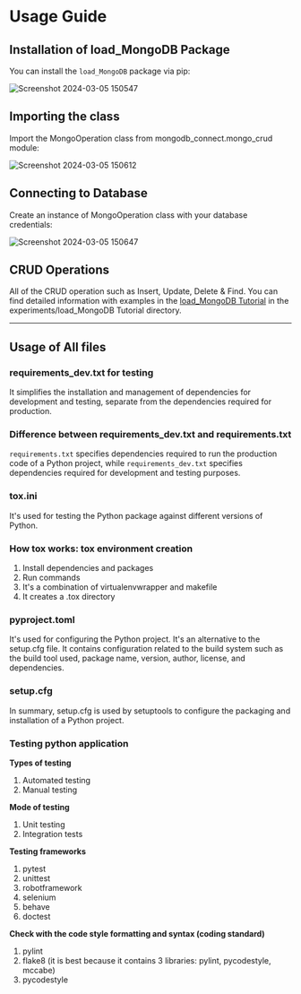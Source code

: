 # Usage Guide

## Installation of load_MongoDB Package
You can install the `load_MongoDB` package via pip:

![Screenshot 2024-03-05 150547](https://github.com/Meetpanchal58/Mongo-Connect/assets/63542891/75dc95df-0bad-464c-8c4e-cb37e7e4abc5)

## Importing the class
Import the MongoOperation class from mongodb_connect.mongo_crud module:

![Screenshot 2024-03-05 150612](https://github.com/Meetpanchal58/Mongo-Connect/assets/63542891/68bcff65-f767-4ced-ae24-00fdcb3f22fa)

## Connecting to Database
Create an instance of MongoOperation class with your database credentials:

![Screenshot 2024-03-05 150647](https://github.com/Meetpanchal58/Mongo-Connect/assets/63542891/60c48470-5267-43a1-b373-7b0404d5c1fa)


## CRUD Operations
All of the CRUD operation such as Insert, Update, Delete & Find. You can find detailed information with examples in the [load_MongoDB Tutorial](https://github.com/Meetpanchal58/Mongo_Connect/blob/main/experiments/Load-MongoDB%20Tutorial.ipynb) in the experiments/load_MongoDB Tutorial directory.

---

## Usage of All files

### requirements_dev.txt for testing
It simplifies the installation and management of dependencies for development and testing, separate from the dependencies required for production.

### Difference between requirements_dev.txt and requirements.txt

`requirements.txt` specifies dependencies required to run the production code of a Python project, while `requirements_dev.txt` specifies dependencies required for development and testing purposes.

### tox.ini
It's used for testing the Python package against different versions of Python.

### How tox works: tox environment creation
1. Install dependencies and packages 
2. Run commands
3. It's a combination of virtualenvwrapper and makefile
4. It creates a .tox directory

### pyproject.toml
It's used for configuring the Python project. It's an alternative to the setup.cfg file. It contains configuration related to the build system such as the build tool used, package name, version, author, license, and dependencies.

### setup.cfg
In summary, setup.cfg is used by setuptools to configure the packaging and installation of a Python project.

### Testing python application
**Types of testing**
1. Automated testing 
2. Manual testing

**Mode of testing**
1. Unit testing
2. Integration tests

**Testing frameworks**
1. pytest
2. unittest
3. robotframework
4. selenium
5. behave
6. doctest

**Check with the code style formatting and syntax (coding standard)**
1. pylint
2. flake8 (it is best because it contains 3 libraries: pylint, pycodestyle, mccabe)
3. pycodestyle

